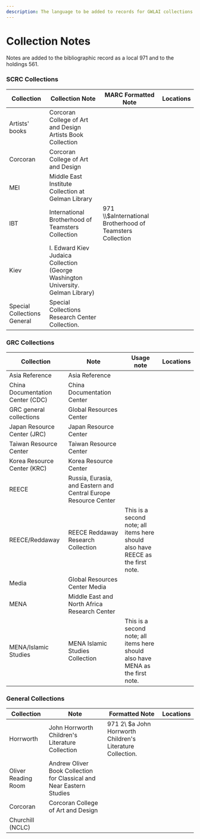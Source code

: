 ```yaml
---
description: The language to be added to records for GWLAI collections.
---
```


# Collection Notes

Notes are added to the bibliographic record as a local 971 and to the holdings 561.&#x20;

### SCRC Collections

| Collection                  | Collection Note                                                                  | MARC Formatted Note                                         | Locations |
| --------------------------- | -------------------------------------------------------------------------------- | ----------------------------------------------------------- | --------- |
| Artists' books              | Corcoran College of Art and Design Artists Book Collection                       |                                                             |           |
| Corcoran                    | Corcoran College of Art and Design                                               |                                                             |           |
| MEI                         | Middle East Institute Collection at Gelman Library                               |                                                             |           |
| IBT                         | International Brotherhood of Teamsters Collection                                | 971 \\\\$aInternational Brotherhood of Teamsters Collection |           |
| Kiev                        | I. Edward Kiev Judaica Collection (George Washington University. Gelman Library) |                                                             |           |
| Special Collections General | Special Collections Research Center Collection.                                  |                                                             |           |

### GRC Collections

| Collection                       | Note                                                            | Usage note                                                                      | Locations |
| -------------------------------- | --------------------------------------------------------------- | ------------------------------------------------------------------------------- | --------- |
| Asia Reference                   | Asia Reference                                                  |                                                                                 |           |
| China Documentation Center (CDC) | China Documentation Center                                      |                                                                                 |           |
| GRC general collections          | Global Resources Center                                         |                                                                                 |           |
| Japan Resource Center (JRC)      | Japan Resource Center                                           |                                                                                 |           |
| Taiwan Resource Center           | Taiwan Resource Center                                          |                                                                                 |           |
| Korea Resource Center (KRC)      | Korea Resource Center                                           |                                                                                 |           |
| REECE                            | Russia, Eurasia, and Eastern and Central Europe Resource Center |                                                                                 |           |
| REECE/Reddaway                   | REECE Reddaway Research Collection                              | This is a second note; all items here should also have REECE as the first note. |           |
| Media                            | Global Resources Center Media                                   |                                                                                 |           |
| MENA                             | Middle East and North Africa Research Center                    |                                                                                 |           |
| MENA/Islamic Studies             | MENA Islamic Studies Collection                                 | This is a second note; all items here should also have MENA as the first note.  |           |

### General Collections

| Collection          | Note                                                                 | Formatted Note                                             | Locations |
| ------------------- | -------------------------------------------------------------------- | ---------------------------------------------------------- | --------- |
| Horrworth           | John Horrworth Children's Literature Collection                      | 971 2\ $a John Horrworth Children's Literature Collection. |           |
| Oliver Reading Room | Andrew Oliver Book Collection for Classical and Near Eastern Studies |                                                            |           |
| Corcoran            | Corcoran College of Art and Design                                   |                                                            |           |
| Churchill (NCLC)    |                                                                      |                                                            |           |
